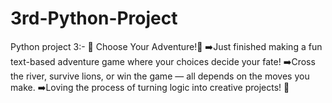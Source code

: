 # 3rd-Python-Project
Python project 3:- 🦁 Choose Your Adventure!🐊  ➡️Just finished making a fun text-based adventure game where your choices decide your fate! ➡️Cross the river, survive lions, or win the game — all depends on the moves you make. ➡️Loving the process of turning logic into creative projects! 🚀

